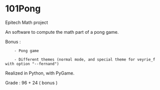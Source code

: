 # 101Pong
Epitech Math project

An software to compute the math part of a pong game.

Bonus : 
        
        - Pong game
        
        - Different themes (normal mode, and special theme for veyrie_f with option "--fernand")

Realized in Python, with PyGame.

Grade : 96 + 24 ( bonus )
